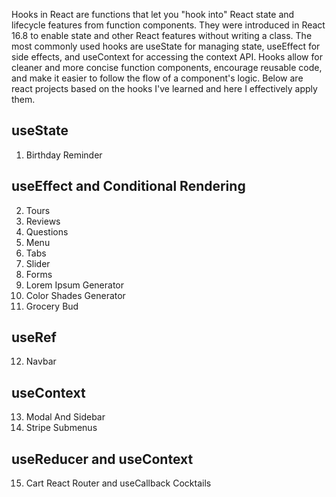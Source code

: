 Hooks in React are functions that let you "hook into" React state and lifecycle features from function components. 
They were introduced in React 16.8 to enable state and other React features without writing a class. 
The most commonly used hooks are useState for managing state, useEffect for side effects, and useContext for accessing the context API.
Hooks allow for cleaner and more concise function components, encourage reusable code, and make it easier to follow the flow of a component's logic.
Below are react projects based on the hooks I've learned and here I effectively apply them.

## useState
1. Birthday Reminder

## useEffect and Conditional Rendering
2. Tours
3. Reviews
4. Questions
5. Menu
6. Tabs
7. Slider
8. Forms
9. Lorem Ipsum Generator
10. Color Shades Generator
11. Grocery Bud

## useRef
12. Navbar

## useContext
13. Modal And Sidebar
14. Stripe Submenus

## useReducer and useContext
15. Cart
React Router and useCallback
Cocktails
